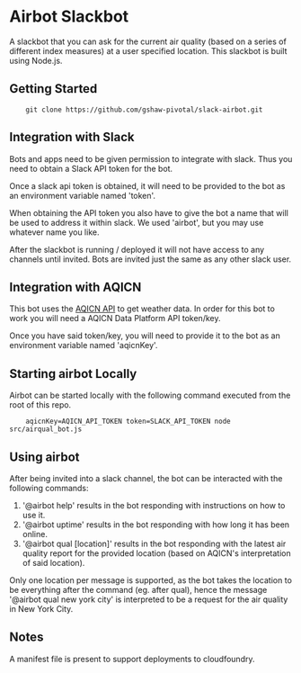 # Airbot Slackbot #

A slackbot that you can ask for the current air quality (based on a series of different index measures) at a user specified location. This slackbot is built using Node.js.

## Getting Started ##

```
    git clone https://github.com/gshaw-pivotal/slack-airbot.git
```

## Integration with Slack ##

Bots and apps need to be given permission to integrate with slack. Thus you need to obtain a Slack API token for the bot.

Once a slack api token is obtained, it will need to be provided to the bot as an environment variable named 'token'.

When obtaining the API token you also have to give the bot a name that will be used to address it within slack. We used 'airbot', but you may use whatever name you like.

After the slackbot is running / deployed it will not have access to any channels until invited. Bots are invited just the same as any other slack user.

## Integration with AQICN ##

This bot uses the [AQICN API](https://http://aqicn.org/json-api/doc/) to get weather data. In order for this bot to work you will need a AQICN Data Platform API token/key.

Once you have said token/key, you will need to provide it to the bot as an environment variable named 'aqicnKey'.

## Starting airbot Locally ##

Airbot can be started locally with the following command executed from the root of this repo.

```
    aqicnKey=AQICN_API_TOKEN token=SLACK_API_TOKEN node src/airqual_bot.js
```

## Using airbot ##

After being invited into a slack channel, the bot can be interacted with the following commands:

1. '@airbot help' results in the bot responding with instructions on how to use it.
2. '@airbot uptime' results in the bot responding with how long it has been online.
3. '@airbot qual [location]' results in the bot responding with the latest air quality report for the provided location (based on AQICN's interpretation of said location).

Only one location per message is supported, as the bot takes the location to be everything after the command (eg. after qual), hence the message '@airbot qual new york city' is interpreted to be a request for the air quality in New York City.

## Notes ##

A manifest file is present to support deployments to cloudfoundry.
